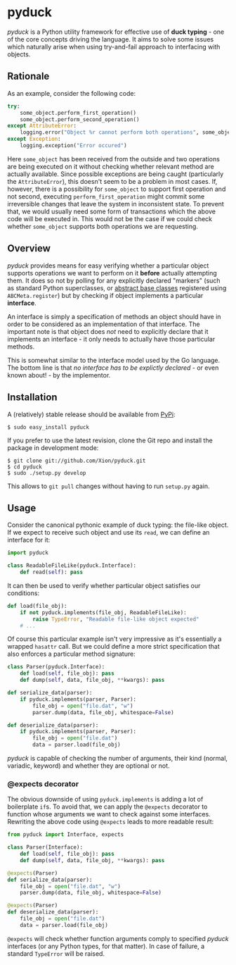 # pyduck

_pyduck_ is a Python utility framework for effective use of **duck typing** - one of the core concepts
driving the language. It aims to solve some issues which naturally arise when using try-and-fail approach
to interfacing with objects.

Rationale
-
As an example, consider the following code:

```python
try:
    some_object.perform_first_operation()
    some_object.perform_second_operation()
except AttributeError:
    logging.error("Object %r cannot perform both operations", some_object)
except Exception:
    logging.exception("Error occured")
```

Here <code>some\_object</code> has been received from the outside and two operations are being executed on it
without checking whether relevant method are actually available. Since possible exceptions are being caught
(particularly the <code>AttributeError</code>), this doesn't seem to be a problem in most cases.
If, however, there is a possibility for <code>some\_object</code> to support first operation and not second,
executing <code>perform\_first\_operation</code> might commit some irreversible changes that leave the system
in inconsistent state. To prevent that, we would usually need some form of transactions which the above
code will be executed in. This would not be the case if we could check whether <code>some\_object</code>
supports both operations we are requesting.

Overview
-
_pyduck_ provides means for easy verifying whether a particular object supports operations we want to
perform on it **before** actually attempting them. It does so not by polling for any explicitly declared
"markers" (such as standard Python superclasses, or [abstract base classes][abc] registered using
<code>ABCMeta.register</code>) but by checking if object implements a particular **interface**.

An interface is simply a specification of methods an object should have in order to be considered as
an implementation of that interface. The important note is that object does _not_ need to explicitly
declare that it implements an interface - it only needs to actually have those particular methods.

This is somewhat similar to the interface model used by the Go language. The bottom line is that 
_no interface has to be explictly declared_ - or even known about! - by the implementor.

[abc]: http://docs.python.org/library/abc.html

Installation
-
A (relatively) stable release should be available from [PyPi][pypi]:

    $ sudo easy_install pyduck

If you prefer to use the latest revision, clone the Git repo and install the package in development mode:

    $ git clone git://github.com/Xion/pyduck.git
    $ cd pyduck
    $ sudo ./setup.py develop

This allows to <code>git pull</code> changes without having to run <code>setup.py</code> again.  

[pypi]: http://pypi.python.org/pypi/pyduck/

Usage
-
Consider the canonical pythonic example of duck typing: the file-like object. If we expect to receive
such object and use its <code>read</code>, we can define an interface for it:

```python
import pyduck

class ReadableFileLike(pyduck.Interface):
    def read(self): pass
```

It can then be used to verify whether particular object satisfies our conditions:

```python
def load(file_obj):
    if not pyduck.implements(file_obj, ReadableFileLike):
        raise TypeError, "Readable file-like object expected"
    # ...
```

Of course this particular example isn't very impressive as it's essentially a wrapped <code>hasattr</code>
call. But we could define a more strict specification that also enforces a particular method signature:

```python
class Parser(pyduck.Interface):
    def load(self, file_obj): pass
    def dump(self, data, file_obj, **kwargs): pass

def serialize_data(parser):
    if pyduck.implements(parser, Parser):
        file_obj = open("file.dat", "w")
        parser.dump(data, file_obj, whitespace=False)

def deserialize_data(parser):
    if pyduck.implements(parser, Parser):
        file_obj = open("file.dat")
        data = parser.load(file_obj)
```

_pyduck_ is capable of checking the number of arguments, their kind (normal, variadic, keyword) and whether
they are optional or not.

### @expects decorator

The obvious downside of using <code>pyduck.implements</code> is adding a lot of boilerplate <code>if</code>s.
To avoid that, we can apply the <code>@expects</code> decorator to function whose arguments we want to check
against some interfaces.
Rewriting the above code using <code>@expects</code> leads to more readable result:

```python
from pyduck import Interface, expects

class Parser(Interface):
    def load(self, file_obj): pass
    def dump(self, data, file_obj, **kwargs): pass

@expects(Parser)
def serialize_data(parser):
    file_obj = open("file.dat", "w")
    parser.dump(data, file_obj, whitespace=False)

@expects(Parser)
def deserialize_data(parser):
    file_obj = open("file.dat")
    data = parser.load(file_obj)
```
<code>@expects</code> will check whether function arguments comply to specified _pyduck_ interfaces (or any Python
types, for that matter). In case of failure, a standard <code>TypeError</code> will be raised.